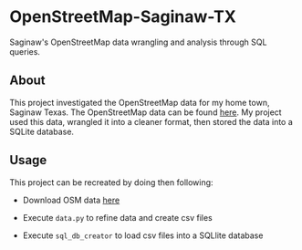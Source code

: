 # OpenStreetMap-Saginaw-TX
Saginaw's OpenStreetMap data wrangling and analysis through SQL queries.

## About
This project investigated the OpenStreetMap data for my home town, Saginaw Texas. The OpenStreetMap data can be found [here](https://www.openstreetmap.org/relation/6571681). My project used this data, wrangled it into a cleaner format, then stored the data into a SQLite database. 

## Usage
This project can be recreated by doing then following:

- Download OSM data [here](https://www.openstreetmap.org/relation/6571681)

- Execute ```data.py``` to refine data and create csv files 

- Execute ```sql_db_creator``` to load csv files into a SQLlite database
